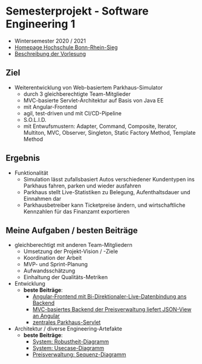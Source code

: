 # Semesterprojekt - Software Engineering 1
 - Wintersemester 2020 / 2021
 - [Homepage Hochschule Bonn-Rhein-Sieg](https://www.h-brs.de)
 - [Beschreibung der Vorlesung](https://eva2.inf.h-brs.de/studium/curriculum/2017/matrix/bi/307/de/)


## Ziel
 - Weiterentwicklung von Web-basiertem Parkhaus-Simulator
   - durch 3 gleichberechtigte Team-Mitglieder
   - MVC-basierte Servlet-Architektur auf Basis von Java EE
   - mit Angular-Frontend
   - agil, test-driven und mit CI/CD-Pipeline
   - S.O.L.I.D.
   - mit Entwufsmustern: Adapter, Command, Composite, Iterator, Multiton, MVC, Observer, Singleton, Static Factory Method, Template Method

## Ergebnis
- Funktionalität
  - Simulation lässt zufallsbasiert Autos verschiedener Kundentypen ins Parkhaus fahren, parken und wieder ausfahren
  - Parkhaus stellt Live-Statistiken zu Belegung, Aufenthaltsdauer und Einnahmen dar
  - Parkhausbetreiber kann Ticketpreise ändern, und wirtschaftliche Kennzahlen für das Finanzamt exportieren

## Meine Aufgaben / besten Beiträge
- gleichberechtigt mit anderen Team-Mitgliedern
  - Umsetzung der Projekt-Vision / -Ziele
  - Koordination der Arbeit
  - MVP- und Sprint-Planung
  - Aufwandsschätzung
  - Einhaltung der Qualitäts-Metriken
- Entwicklung
    - **beste Beiträge**: 
      - [Angular-Frontend mit Bi-Direktionaler-Live-Datenbindung ans Backend](angular/parkhaus/files/app/preisformular) 
      - [MVC-basiertes Backend der Preisverwaltung liefert JSON-View an Angular](src/main/java/preis)
      - [zentrales Parkhaus-Servlet](src/main/java/ParkhausServlet.java)
- Architektur / diverse Engineering-Artefakte
  - **beste Beiträge**: 
    - [System: Robustheit-Diagramm](docs/Design/Robustheit%20(Aufgabe%205.2).png)
    - [System: Usecase-Diagramm](docs/Design/Use%20Cases%20(Aufgabe%204.3).png)
    - [Preisverwaltung: Sequenz-Diagramm](docs/Design/Preisverwaltung%20-%20Sequenzdiagramm%20.png)


 
	
